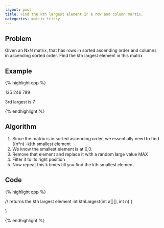 ```yaml
---
layout: post
title: Find the kth largest element in a row and column martix.
categories: matrix tricky
---
```


## Problem 
Given an NxN matrix, that has rows in sorted ascending order and columns in ascending sorted order. Find the kth largest element in this matrix

## Example
{% highlight cpp %}

135
246 
789

3rd largest is 7

{% endhighlight %}

## Algorithm
1. Since the matrix is in sorted ascending order, we essentially need to find ((n*n) -k)th smallest element
2. We know the smallest element is at 0,0.
3. Remove that element and replace it with a random large value MAX
4. Filter it to its right position
5. Now repeat this k times till you find the kth smallest element

## Code
{% highlight cpp %}

// returns the kth largest element
int kthLargest(int a[][], int n) {

}

{% endhighlight %}


